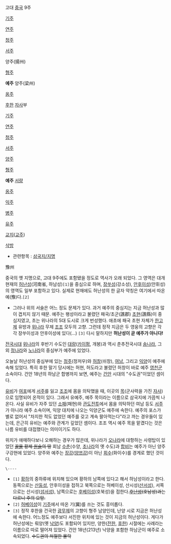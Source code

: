 고대 [중국](%EC%A4%91%EA%B5%AD.md) 9주

[기주](%EA%B8%B0%EC%A3%BC.md)

[연주](%EC%97%B0%EC%A3%BC.md)

[청주](%EC%B2%AD%EC%A3%BC.md)

[서주](%EC%84%9C%EC%A3%BC.md)

양주(揚州)

[형주](%ED%98%95%EC%A3%BC.md)

**예주**
양주(梁州)

[옹주](%EC%98%B9%EC%A3%BC.md)

  

[후한](%ED%9B%84%ED%95%9C.md) [자사](%EC%9E%90%EC%82%AC.md)부

[기주](%EA%B8%B0%EC%A3%BC.md)

[연주](%EC%97%B0%EC%A3%BC.md)

[청주](%EC%B2%AD%EC%A3%BC.md)

[서주](%EC%84%9C%EC%A3%BC.md)

[양주](%EC%96%91%EC%A3%BC.md)

[형주](%ED%98%95%EC%A3%BC.md)

**예주**
[서량](%EC%84%9C%EB%9F%89.md)

[옹주](%EC%98%B9%EC%A3%BC.md)

[익주](%EC%9D%B5%EC%A3%BC.md)

[병주](%EB%B3%91%EC%A3%BC.md)

[유주](%EC%9C%A0%EC%A3%BC.md)

[교지](%EA%B5%90%EC%A7%80.md)([교주](%EA%B5%90%EC%A3%BC#s-4.md))

[삭방](%EC%82%AD%EB%B0%A9.md)

  * 관련항목 : [삼국지/지명](%EC%82%BC%EA%B5%AD%EC%A7%80/%EC%A7%80%EB%AA%85.md)  

豫州

중국의 옛 지명으로, 고대 9주에도 포함됐을 정도로 역사가 오래 되었다. 그 영역은 대개 현재의
[허난성](%ED%97%88%EB%82%9C%EC%84%B1.md)(河南省, 하남성)`[1]`을 중심으로 하며,
[장쑤성](%EC%9E%A5%EC%91%A4%EC%84%B1.md)(강소성),
[안후이성](%EC%95%88%ED%9B%84%EC%9D%B4%EC%84%B1.md)(안휘성)의 영역도 일부 포함하고 있다. 실제로
현재에도 허난성의 한 글자 약칭은 여기에서 따온 예(豫)다.`[2]`

  * 그러나 위의 서술은 어느 정도 문제가 있다. 과거 예주의 중심지는 지금 허난성과 많이 겹치지 않기 때문. 예주는 팽성이라고 불렸던 패국/초군(譙郡) [초현](%EC%B4%88#s-4.3.md)(譙縣)이 중심지였고, 초는 위나라의 5대 도시로 크게 번성했다. 애초에 패국 초현 자체가 [한고제](%ED%95%9C%EA%B3%A0%EC%A0%9C.md) 유방과 [위나라](%EC%9C%84%28%EC%82%BC%EA%B5%AD%EC%8B%9C%EB%8C%80%29.md) 무제 [조조](%EC%A1%B0%EC%A1%B0.md) 모두의 고향. 그런데 정작 지금은 두 영웅의 고향은 각각 장쑤이성과 안후이성에 있다(...) `[3]` 다시 말하지만 **허난성이 곧 예주가 아니다!**  

[전국시대](%EC%A0%84%EA%B5%AD%EC%8B%9C%EB%8C%80.md)
[위나라](%EC%9C%84%EB%82%98%EB%9D%BC#s-3.md)의 후반기 수도인
[대량](%EB%8C%80%EB%9F%89.md)([카이펑](%EC%B9%B4%EC%9D%B4%ED%8E%91.md), 개봉)과
역시 춘추전국시대 [송나라](%EC%86%A1%28%EC%B6%98%EC%B6%94%EC%A0%84%EA%B5%AD%EC%8B%9C%EB%8C%80%29.md), 그 외 [정나라](%EC%A0%95%EB%82%98%EB%9D%BC.md)와
[노나라](%EB%85%B8%EB%82%98%EB%9D%BC.md)의 중심부가 예주에 있었다.

오늘날 허난성의 중심부에 있는 [정주](%EC%A0%95%EC%A3%BC.md)(정저우)와
[허창](%ED%97%88%EC%B0%BD.md)(쉬창), [여남](%EC%97%AC%EB%82%A8.md), 그리고
[익양](%EC%9D%B5%EC%96%91.md)이 예주에 속해 있었다. 특히 후한 말기 당시에는 허현, 허도라고 불렸던 허창이 바로
예주 [영천군](%EC%98%81%EC%B2%9C%EA%B5%B0.md) 소속이다. 건안 18년의 하남군 합병까지 보면, 예주는
[건안](%EA%B1%B4%EC%95%88.md) 시대의 "수도권"이었던 셈이다.

[유비](%EC%9C%A0%EB%B9%84.md)가 [여포](%EC%97%AC%ED%8F%AC.md)에게
[서주](%EC%84%9C%EC%A3%BC.md)를 잃고 [조조](%EC%A1%B0%EC%A1%B0.md)에 몸을 의탁했을 때,
이곳의 [목](%EB%AA%A9.md)(군사력을 가진 [자사](%EC%9E%90%EC%82%AC.md))으로 임명되어 온적이
있다. 그래서 유예주, 예주 목이라는 이름으로 삼국지에 가끔씩 나온다. 사실 유비가 자주 있던
[소패](%EC%86%8C%ED%8C%A8.md)(패현)와
[관도전투](%EA%B4%80%EB%8F%84%EC%A0%84%ED%88%AC.md)에서 몸을 의탁하던 여남 등도
[서주](%EC%84%9C%EC%A3%BC.md)가 아니라 예주 소속이며, 익양 대치에 나오는 익양군도 예주에 속한다. 예주의 포스가
별로 없어서 "차지한 적도 없었던 예주를 갖고 계속 팔아먹는다"라고 까는 경우들이 있는데, 은근히 유비는 예주와 관계가 깊었던 셈이다. 조조
역시 예주 목을 맡겼다는 것은 나름 유비를 대접했다는 의미이기도 하다.

위치가 애매하다보니 오해하는 경우가 많은데, 위나라가
[오나라](%EC%98%A4%28%EC%82%BC%EA%B5%AD%EC%8B%9C%EB%8C%80%29.md)에 대항하는 사령탑이
있었던 <del>[꿀물](%EA%BF%80%EB%AC%BC.md) 황제 [원술](%EC%9B%90%EC%88%A0.md)의
땅</del> 회남 [수춘](%EC%88%98%EC%B6%98.md)(수양,
[초나라](%EC%B4%88%EB%82%98%EB%9D%BC.md)의 옛 수도)과
[합비](%ED%95%A9%EB%B9%84.md)는 예주가 아닌 양주 구강현에 있었다. 양주와 예주는
[장강](%EC%9E%A5%EA%B0%95.md)([양쯔강](%EC%96%91%EC%AF%94%EA%B0%95.md))이 아닌
[회수](%ED%9A%8C%EC%88%98.md)(화이수)를 경계로 했던 것이다.

`\----`

  * `[1]` [황하](%ED%99%A9%ED%95%98.md)의 중하류에 위치해 있으며 황하의 남쪽에 있다고 해서 하남성이라고 한다. 동쪽으로는 [산둥성](%EC%82%B0%EB%91%A5%EC%84%B1.md), 안후이성을 접하고 북쪽으로는 허베이성, 산시성([산서성](%EC%82%B0%EC%84%9C%EC%84%B1.md)), 서쪽으로는 산시성([섬서성](%EC%84%AC%EC%84%9C%EC%84%B1.md)), 남쪽으로는 [후베이성](%ED%9B%84%EB%B2%A0%EC%9D%B4%EC%84%B1.md)(호북성)을 접한다.<del>[후난성](%ED%9B%84%EB%82%9C%EC%84%B1.md)(호남성)과는 다르니 주의 요망.</del>
  * `[2]` [허베이성](%ED%97%88%EB%B2%A0%EC%9D%B4%EC%84%B1.md)이 [기주](%EA%B8%B0%EC%A3%BC.md)에서 따온 기(冀)를 쓰는 것도 흥미롭다.
  * `[3]` 정작 후한을 건국한 [광무제](%EA%B4%91%EB%AC%B4%EC%A0%9C.md)의 고향이 형주 남양인데, 난양 시로 지금은 허난성에 속한다. 어느정도 예주보다 서진한 위치에 있는 것이 지금의 허난성이다. 게다가 허난성에는 뤄양(옛 [낙양](%EB%82%99%EC%96%91.md))도 포함되어 있지만, 양한([전한](%EC%A0%84%ED%95%9C.md), [후한](%ED%9B%84%ED%95%9C.md)) 시절에는 사례라는 이름으로 따로 떨어져 있었다. 건안 18년(213년) 낙양을 포함한 하남군이 예주로 소속되었다. <del>수도권의 처절한 몰락</del>

